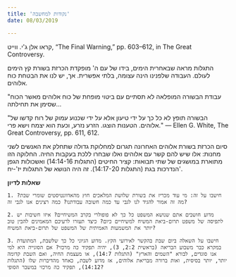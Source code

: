 ```yaml
---
title: 'נקודות למחשבה'
date: 08/03/2019

---
```


קראו אלן ג'י. ווייט,  “The Final Warning,” pp. 603–612, in The Great Controversy.

התגלות מראה שבאחרית הימים, בידו של עם ה' מופקדת הכרזת בשורת קץ הימים לעולם. העבודה שלפנינו הינה עצומה, בלתי אפשרית. אך, יש לנו את הבטחת כוח אלוהים.

"עבודת הבשורה המופלאה לא תסתיים עם ביטוי מופחת של כוח אלוהים מאשר הכוח שסימן את תחילתה…

"הבשורה תופץ לא כל כך על ידי טיעון אלא על ידי שכנוע עמוק של רוח קדשו של אלוהים. הטענות הוצגו. הזרע נזרע, וכעת הוא יצמח וישא פרי." — Ellen G. White, The Great Controversy, pp. 611, 612. 

סיום הכרזת בשורת אלוהים האחרונה תגרום למחלוקת גדולה שתחלק את האנשים לשני מחנות: אלו שיש להם קשר עם אלוהים ואלו שבחרו ללכת בעקבות החיה. החלוקה הזו מתוארת במושגים של שתי תבואות: קציר החיטים (התגלות 14:14-16) ואשכולות הגפן הנדרכות בגת (התגלות 14:17-20). זה היה הנושא של התגלות יז'-יח'.

**שאלות לדיון**

`1.	חישבו על זה: מי עוד מכריז את בשורת שלושת המלאכים חוץ מהאדוונטיסטים שומרי שבת? מה זה אמור להגיד לנו לגבי עד כמה חשובה עבודתנו? כמה רצינים אנו לגבי זה?`

`2.	מדוע חושבים אתם שנושא המשפט כל כך לא פופולרי בקרב המשיחיים? איזו חשיבות יש לתפיסה של משפט תרום-ביאת המשיח למשיחיים כיום? כיצד תעזרו לרעיכם המאמינים להבין טוב יותר את המשמעות האמיתית של המשפט של תרום-ביאת המשיח?`

`3.	חישבו על השאלה ביום שבת בהקשר לאירועי הקץ. מדוע הגיוני כל כך שלשבת, המתועדת במקרא כבר משבוע הבריאה (בראשית 2:2, 3), יהיה תפקיד כה מרכזי? אם הסוגייה היא למי אנו סוגדים, לבורא "השמים והארץ" (התגלות 14:7), או מעצמת החיה, ואם השבת קדומה יותר, יותר בסיסית, ואות ברורה מבריאת אלוהים, אז מדוע לשבת, כאחד מהדיברות שלו (התגלות 14:12), תפקיד כה מרכזי במשבר הסופי?`